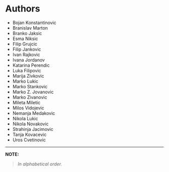 # Authors

- Bojan Konstantinovic
- Branislav Marton
- Branko Jaksic
- Esma Niksic
- Filip Grujcic
- Filip Jankovic
- Ivan Rajkovic
- Ivana Jordanov
- Katarina Perendic
- Luka Filipovic
- Marija Zivkovic
- Marko Lukic
- Marko Stankovic
- Marko Z. Jovanovic
- Marko Zivanovic
- Mileta Miletic
- Milos Vidojevic
- Nemanja Medakovic
- Nikola Lukic
- Nikola Novakovic
- Strahinja Jacimovic
- Tanja Kovacevic
- Uros Cvetinovic

---

**NOTE:**
> *In alphabetical order.*
